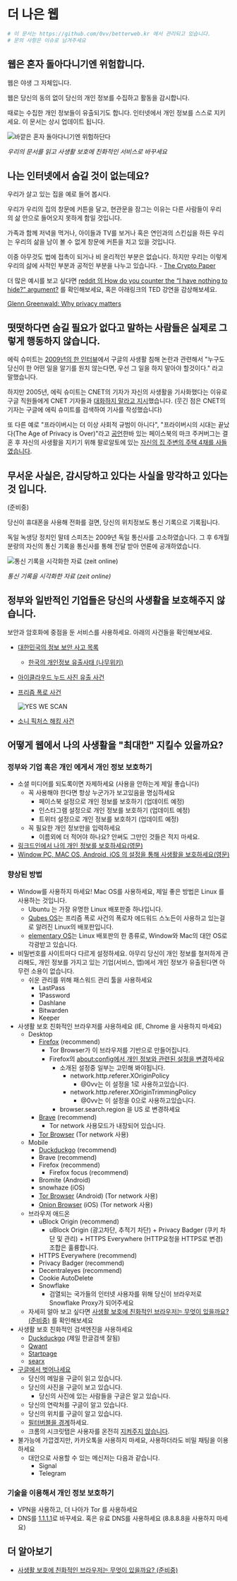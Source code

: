 # 더 나은 웹

```bash
# 이 문서는 https://github.com/0vv/betterweb.kr 에서 관리되고 있습니다.
# 문의 사항은 이슈로 남겨주세요
```

## 웹은 혼자 돌아다니기엔 위험합니다.

웹은 야생 그 자체입니다.

웹은 당신의 동의 없이 당신의 개인 정보를 수집하고 활동을 감시합니다.

때로는 수집한 개인 정보들이 유출되기도 합니다. 인터넷에서 개인 정보를 스스로 지키세요. 이 문서는 상시 업데이트 됩니다.

![바깥은 혼자 돌아다니기엔 위험하단다](img/Untitled-644a7cec-d1f4-48bd-a0e6-7cbb40a6ba3c.png)

*우리의 문서를 읽고 사생활 보호에 친화적인 서비스로 바꾸세요*

## 나는 인터넷에서 숨길 것이 없는데요?

우리가 살고 있는 집을 예로 들어 봅시다.

우리가 우리의 집의 창문에 커튼을 달고, 현관문을 잠그는 이유는 다른 사람들이 우리의 삶 안으로 들어오지 못하게 함일 것입니다.

가족과 함께 저녁을 먹거나, 아이들과 TV를 보거나 혹은 연인과의 스킨십을 하든 우리는 우리의 삶을 남이 볼 수 없게 창문에 커튼을 치고 있을 것입니다.

이중 아무것도 법에 접촉이 되거나 비 윤리적인 부분은 없습니다. 하지만 우리는 이렇게 우리의 삶에 사적인 부분과 공적인 부분을 나누고 있습니다. - [The Crypto Paper](https://github.com/cryptoseb/CryptoPaper)

더 많은 예시를 보고 싶다면 [reddit 의 How do you counter the “I have nothing to hide?” argument?](https://www.reddit.com/r/privacy/comments/3hynvp/how_do_you_counter_the_i_have_nothing_to_hide/) 를 확인해보세요, 혹은 아래링크의 TED 강연을 감상해보세요.

[Glenn Greenwald: Why privacy matters](https://www.ted.com/talks/glenn_greenwald_why_privacy_matters?utm_campaign=tedspread&utm_medium=referral&utm_source=tedcomshare)

## 떳떳하다면 숨길 필요가 없다고 말하는 사람들은 실제로 그렇게 행동하지 않습니다.

에릭 슈미트는 [2009년의 한 인터뷰](https://www.eff.org/deeplinks/2009/12/google-ceo-eric-schmidt-dismisses-privacy)에서 구글의 사생활 침해 논란과 관련해서 "누구도 당신이 한 어떤 일을 알기를 원치 않는다면, 우선 그 일을 하지 말아야 할것이다." 라고 말했습니다.

하지만 2005년, 에릭 슈미트는 CNET의 기자가 자신의 사생활을 기사화했다는 이유로 구글 직원들에게 CNET 기자들과 [대화하지 말라고 지시](https://news.hitb.org/content/google-blacklists-cnet-reporters-publishing-eric-schmidts-personal-info)했습니다. (웃긴 점은 CNET의 기자는 구글에 에릭 슈미트를 검색하여 기사를 작성했습니다)

또 다른 예로 "프라이버시는 더 이상 사회적 규범이 아니다", "프라이버시의 시대는 끝났다(The Age of Privacy is Over)"라고 [공언](http://www.hani.co.kr/arti/science/future/885587.html)한바 있는 페이스북의 마크 주커버그는 결혼 후 자신의 사생활을 지키기 위해 팔로알토에 있는 [자신의 집 주변의 주택 4채를 사들였습니다](https://abcnews.go.com/Business/mark-zuckerberg-buys-homes-surrounding-palo-alto-calif/story?id=20542803).

## 무서운 사실은, 감시당하고 있다는 사실을 망각하고 있다는 것 입니다.

(준비중)

당신이 휴대폰을 사용해 전화를 걸면, 당신의 위치정보도 통신 기록으로 기록됩니다.

독일 녹생당 정치인 말테 스피츠는 2009년 독일 통신사를 고소하였습니다. 그 후 6개월 분량의 자신의 통신 기록을 통신사를 통해 전달 받아 언론에 공개하였습니다.

![통신 기록을 시각화한 자료 (zeit online)](img/malte-spitz-location-7157dce7-d29f-4816-8a3c-53de6283a878.gif)

*통신 기록을 시각화한 자료 (zeit online)*

## 정부와 일반적인 기업들은 당신의 사생활을 보호해주지 않습니다.

보안과 암호화에 중점을 둔 서비스를 사용하세요. 아래의 사건들을 확인해보세요.

- [대한민국의 정보 보안 사고 목록](https://ko.wikipedia.org/wiki/%EB%8C%80%ED%95%9C%EB%AF%BC%EA%B5%AD%EC%9D%98_%EC%A0%95%EB%B3%B4_%EB%B3%B4%EC%95%88_%EC%82%AC%EA%B3%A0_%EB%AA%A9%EB%A1%9D)
    - [한국의 개인정보 유출사태 (나무위키)](https://namu.wiki/w/%EA%B0%9C%EC%9D%B8%EC%A0%95%EB%B3%B4%20%EC%9C%A0%EC%B6%9C%EC%82%AC%ED%83%9C)
- [아이클라우드 누드 사진 유출 사건](https://namu.wiki/w/%ED%8C%A8%ED%94%84%EB%8B%9D?from=%EC%95%84%EC%9D%B4%ED%81%B4%EB%9D%BC%EC%9A%B0%EB%93%9C%20%EB%88%84%EB%93%9C%20%EC%82%AC%EC%A7%84%20%EC%9C%A0%EC%B6%9C%20%EC%82%AC%EA%B1%B4)
- [프리즘 폭로 사건](https://namu.wiki/w/NSA%20%EA%B8%B0%EB%B0%80%EC%9E%90%EB%A3%8C%20%ED%8F%AD%EB%A1%9C%EC%82%AC%EA%B1%B4?from=%ED%94%84%EB%A6%AC%EC%A6%98%20%ED%8F%AD%EB%A1%9C%20%EC%82%AC%EA%B1%B4)

    ![YES WE SCAN](img/Untitled-fe4cf008-7ee3-49ce-bd2d-5893790191f2.png)

- [소니 픽처스 해킹 사건](https://namu.wiki/w/%EC%86%8C%EB%8B%88%20%ED%94%BD%EC%B2%98%EC%8A%A4#s-5.2)

## 어떻게 웹에서 나의 사생활을 "최대한" 지킬수 있을까요?

### 정부와 기업 혹은 개인 에게서 개인 정보 보호하기

- 소셜 미디어를 되도록이면 자제하세요 (사용을 안하는게 제일 좋습니다)
  - 꼭 사용해야 한다면 항상 누군가가 보고있음을 명심하세요
    - 페이스북 설정으로 개인 정보를 보호하기 (업데이트 예정)
    - 인스타그램 설정으로 개인 정보를 보호하기 (업데이트 예정)
    - 트위터 설정으로 개인 정보를 보호하기 (업데이트 예정)
  - 꼭 필요한 개인 정보만을 입력하세요
    - 이름외에 더 적어야 하나요? 안써도 그만인 것들은 적지 마세요.
- [링크드인에서 나의 개인 정보를 보호하세요(영문)](https://betterweb.qwant.com/how-to-protect-your-privacy-on-linkedin/)
- [Window PC, MAC OS, Android, iOS 의 설정을 통해 사생활을 보호하세요(영문)](https://spreadprivacy.com/device-privacy-protection/)

### 향상된 방법

- Window를 사용하지 마세요! Mac OS를 사용하세요, 제일 좋은 방법은 Linux 를 사용하는 것입니다.
  - Ubuntu 는 가장 유명한 Linux 배포판중 하나입니다.
  - [Qubes OS](https://www.qubes-os.org/)는 프리즘 폭로 사건의 폭로자 에드워드 스노든이 사용하고 있는걸로 알려진 Linux의 배포판입니다.
  - [elementary OS](https://elementary.io/)는 Linux 배포판의 한 종류로, Window와 Mac의 대안 OS로 각광받고 있습니다.
- 비밀번호를 사이트마다 다르게 설정하세요. 아무리 당신이 개인 정보를 철저하게 관리해도, 개인 정보를 가지고 있는 기업(서비스, 앱)에서 개인 정보가 유출된다면 아무런 소용이 없습니다.
  - 쉬운 관리를 위해 패스워드 관리 툴을 사용하세요
    - LastPass
    - 1Password
    - Dashlane
    - Bitwarden
    - Keeper
- 사생활 보호 친화적인 브라우저를 사용하세요 (IE, Chrome 을 사용하지 마세요)
  - Desktop
    - [Firefox](https://firefox.com/) (recommend)
      - Tor Browser가 이 브라우저를 기반으로 만들어집니다.
      - Firefox의 [about:config에서 개인 정보와 관련된 설정을 변경](https://www.privacytools.io/browsers/#about_config)하세요
        - 소개된 설정중 일부는 고민해 봐야됩니다.
          - network.http.referer.XOriginPolicy
            - @0vv는 이 설정을 1로 사용하고있습니다.
          - network.http.referer.XOriginTrimmingPolicy
            - @0vv는 이 설정을 0으로 사용하고있습니다.
        - browser.search.region 을 US 로 변경하세요
    - [Brave](https://brave.com/) (recommend)
      - Tor network 사용모드가 내장되어 있습니다.
    - [Tor Browser](https://www.torproject.org/) (Tor network 사용)
  - Mobile
    - [Duckduckgo](https://duckduckgo.com/app) (recommend)
    - Brave (recommend)
    - Firefox (recommend)
      - Firefox focus (recommend)
    - Bromite (Android)
    - snowhaze (iOS)
    - [Tor Browser](https://guardianproject.info/fdroid/) (Android) (Tor network 사용)
    - [Onion Browser](https://onionbrowser.com/) (iOS) (Tor network 사용)
  - 브라우저 애드온
    - uBlock Origin (recommend)
      - uBlock Origin (광고차단, 추적기 차단) + Privacy Badger (쿠키 차단 및 관리) + HTTPS Everywhere (HTTP요청을 HTTPS로 변경) 조합은 훌륭합니다.
    - HTTPS Everywhere (recommend)
    - Privacy Badger (recommend)
    - Decentraleyes (recommend)
    - Cookie AutoDelete
    - Snowflake
      - 검열되는 국가들의 인터넷 사용자를 위해 당신이 브라우저로 Snowflake Proxy가 되어주세요
  - 자세히 알아 보고 싶다면 [사생활 보호에 친화적인 브라우저는 무엇이 있을까요? (준비중)](./articles/test.md) 를 확인해보세요
- 사생활 보호 친화적인 검색엔진을 사용하세요
  - [Duckduckgo](https://duckduckgo.com/) (제일 한글검색 잘됨)
  - [Qwant](https://www.qwant.com/)
  - [Startpage](https://www.startpage.com/)
  - [searx](https://searx.me/)
- [구글에서 벗어나세요](https://spreadprivacy.com/how-to-remove-google/)
  - 당신의 메일을 구글이 읽고 있습니다.
  - 당신의 사진을 구글이 보고 있습니다.
    - 당신의 사진에 있는 사람들을 구글은 알고 있습니다.
  - 당신의 연락처를 구글이 알고 있습니다.
  - 당신의 위치를 구글이 알고 있습니다.
  - [필터버블을 경계](https://spreadprivacy.com/google-filter-bubble-study/)하세요.
  - 크롬의 시크릿탭은 사용자를 온전히 [지켜주지 않습니다](https://spreadprivacy.com/is-private-browsing-really-private/).
- 불가능에 가깝겠지만, 카카오톡을 사용하지 마세요, 사용하더라도 비밀 채팅을 이용하세요
  - 대안으로 사용할 수 있는 메신저는 다음과 같습니다.
    - Signal
    - Telegram

### 기술을 이용해서 개인 정보 보호하기

- VPN을 사용하고, 더 나아가 Tor 를 사용하세요
- DNS를 [1.1.1.1](https://1.1.1.1/)로 바꾸세요. 혹은 유료 DNS를 사용하세요 (8.8.8.8을 사용하지 마세요)

## 더 알아보기

- [사생활 보호에 친화적인 브라우저는 무엇이 있을까요? (준비중)](./articles/test.md)
